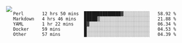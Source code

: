 

<a href="https://github.com/anuraghazra/github-readme-stats">
  <img align="left" src="https://github-readme-stats.vercel.app/api?username=kfly8&count_private=true&show_icons=true&theme=calm" />
</a>


<!--START_SECTION:waka-->
```text
Perl       12 hrs 50 mins  ██████████████▓░░░░░░░░░░   58.92 % 
Markdown   4 hrs 46 mins   █████▒░░░░░░░░░░░░░░░░░░░   21.88 % 
YAML       1 hr 22 mins    █▓░░░░░░░░░░░░░░░░░░░░░░░   06.34 % 
Docker     59 mins         █░░░░░░░░░░░░░░░░░░░░░░░░   04.53 % 
Other      57 mins         █░░░░░░░░░░░░░░░░░░░░░░░░   04.39 % 
```
<!--END_SECTION:waka-->
